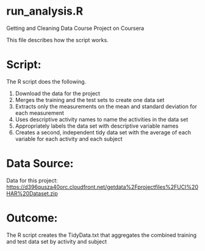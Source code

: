 run_analysis.R
==============

Getting and Cleaning Data Course Project on Coursera

This file describes how the script works.

Script:
==============

The R script does the following.
1. Download the data for the project
2. Merges the training and the test sets to create one data set
3. Extracts only the measurements on the mean and standard deviation for each measurement
4. Uses descriptive activity names to name the activities in the data set
5. Appropriately labels the data set with descriptive variable names
6. Creates a second, independent tidy data set with the average of each variable for each activity and each subject

Data Source:
==============

Data for this project:
https://d396qusza40orc.cloudfront.net/getdata%2Fprojectfiles%2FUCI%20HAR%20Dataset.zip

Outcome:
==============

The R script creates the TidyData.txt that aggregates the combined training and test data set by activity and subject
